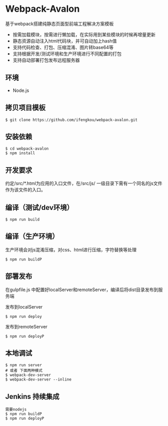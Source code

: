 # Webpack-Avalon #
基于webpack搭建纯静态页面型前端工程解决方案模板

- 按需加载模块，按需进行懒加载，在实际用到某些模块的时候再增量更新
- 静态资源自动注入html代码块，并可自动加上hash值
- 支持代码检查、打包、压缩混淆、图片转base64等
- 支持根据开发/测试环境和生产环境进行不同配置的打包
- 支持自动部署打包发布远程服务器

## 环境 ##

- Node.js

## 拷贝项目模板 ##

    $ git clone https://github.com/ifengkou/webpack-avalon.git

## 安装依赖 ##

    $ cd webpack-avalon
	$ npm install

## 开发要求 ##

约定/src/*.html为应用的入口文件，在/src/js/ 一级目录下需有一个同名的js文件作为该文件的入口。

## 编译（测试/dev环境） ##

    $ npm run build

## 编译（生产环境） ##

生产环境会对js混淆压缩，对css、html进行压缩，字符替换等处理

    $ npm run buildP

## 部署发布 ##

在gulpfile.js 中配置好localServer和remoteServer，编译后将dist目录发布到服务端

发布到localServer

    $ npm run deploy

发布到remoteServer

    $ npm run deployP

## 本地调试 ##

    $ npm run server
    # 或者 下面两种模式
    $ webpack-dev-server
    $ webpack-dev-server --inline

## Jenkins 持续集成 ##

    需要nodejs
    $ npm run buildP
    $ npm run deployP




